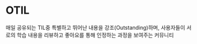 # OTIL
매일 공유되는 TIL중 특별하고 뛰어난 내용을 강조(Outstanding)하며, 사용자들이 서로의 학습 내용을 리뷰하고 좋아요를 통해 인정하는 과정을 보여주는 커뮤니티

